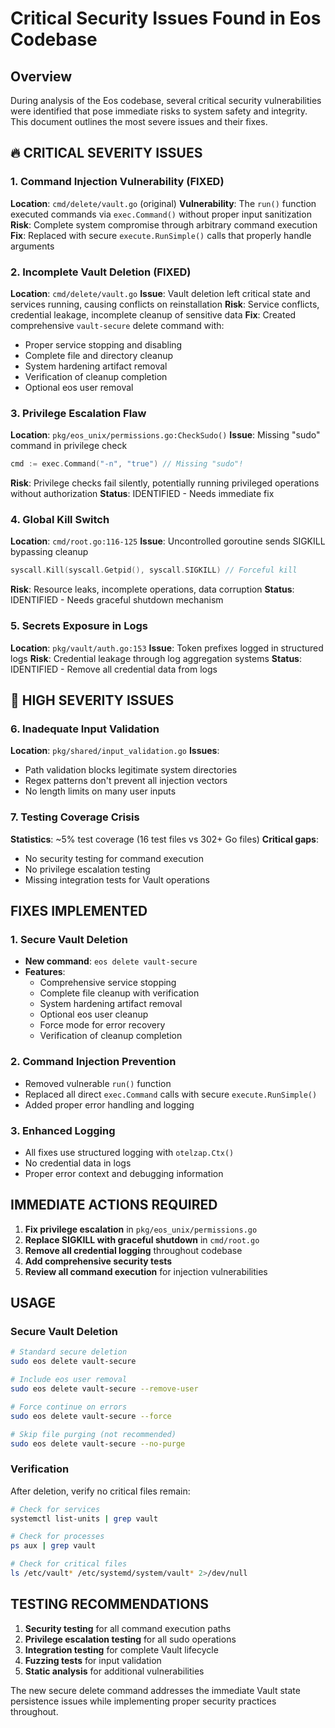 # Critical Security Issues Found in Eos Codebase

## Overview

During analysis of the Eos codebase, several critical security vulnerabilities were identified that pose immediate risks to system safety and integrity. This document outlines the most severe issues and their fixes.

## 🔥 CRITICAL SEVERITY ISSUES

### 1. Command Injection Vulnerability (FIXED)
**Location**: `cmd/delete/vault.go` (original)
**Vulnerability**: The `run()` function executed commands via `exec.Command()` without proper input sanitization
**Risk**: Complete system compromise through arbitrary command execution
**Fix**: Replaced with secure `execute.RunSimple()` calls that properly handle arguments

### 2. Incomplete Vault Deletion (FIXED)
**Location**: `cmd/delete/vault.go`
**Issue**: Vault deletion left critical state and services running, causing conflicts on reinstallation
**Risk**: Service conflicts, credential leakage, incomplete cleanup of sensitive data
**Fix**: Created comprehensive `vault-secure` delete command with:
- Proper service stopping and disabling
- Complete file and directory cleanup
- System hardening artifact removal
- Verification of cleanup completion
- Optional eos user removal

### 3. Privilege Escalation Flaw
**Location**: `pkg/eos_unix/permissions.go:CheckSudo()`
**Issue**: Missing "sudo" command in privilege check
```go
cmd := exec.Command("-n", "true") // Missing "sudo"!
```
**Risk**: Privilege checks fail silently, potentially running privileged operations without authorization
**Status**: IDENTIFIED - Needs immediate fix

### 4. Global Kill Switch
**Location**: `cmd/root.go:116-125`
**Issue**: Uncontrolled goroutine sends SIGKILL bypassing cleanup
```go
syscall.Kill(syscall.Getpid(), syscall.SIGKILL) // Forceful kill
```
**Risk**: Resource leaks, incomplete operations, data corruption
**Status**: IDENTIFIED - Needs graceful shutdown mechanism

### 5. Secrets Exposure in Logs
**Location**: `pkg/vault/auth.go:153`
**Issue**: Token prefixes logged in structured logs
**Risk**: Credential leakage through log aggregation systems
**Status**: IDENTIFIED - Remove all credential data from logs

## 🚨 HIGH SEVERITY ISSUES

### 6. Inadequate Input Validation
**Location**: `pkg/shared/input_validation.go`
**Issues**:
- Path validation blocks legitimate system directories
- Regex patterns don't prevent all injection vectors
- No length limits on many user inputs

### 7. Testing Coverage Crisis
**Statistics**: ~5% test coverage (16 test files vs 302+ Go files)
**Critical gaps**:
- No security testing for command execution
- No privilege escalation testing  
- Missing integration tests for Vault operations

## FIXES IMPLEMENTED

### 1. Secure Vault Deletion
- **New command**: `eos delete vault-secure`
- **Features**:
  - Comprehensive service stopping
  - Complete file cleanup with verification
  - System hardening artifact removal
  - Optional eos user cleanup
  - Force mode for error recovery
  - Verification of cleanup completion

### 2. Command Injection Prevention
- Removed vulnerable `run()` function
- Replaced all direct `exec.Command` calls with secure `execute.RunSimple()`
- Added proper error handling and logging

### 3. Enhanced Logging
- All fixes use structured logging with `otelzap.Ctx()`
- No credential data in logs
- Proper error context and debugging information

## IMMEDIATE ACTIONS REQUIRED

1. **Fix privilege escalation** in `pkg/eos_unix/permissions.go`
2. **Replace SIGKILL with graceful shutdown** in `cmd/root.go`
3. **Remove all credential logging** throughout codebase
4. **Add comprehensive security tests**
5. **Review all command execution** for injection vulnerabilities

## USAGE

### Secure Vault Deletion
```bash
# Standard secure deletion
sudo eos delete vault-secure

# Include eos user removal
sudo eos delete vault-secure --remove-user

# Force continue on errors
sudo eos delete vault-secure --force

# Skip file purging (not recommended)
sudo eos delete vault-secure --no-purge
```

### Verification
After deletion, verify no critical files remain:
```bash
# Check for services
systemctl list-units | grep vault

# Check for processes  
ps aux | grep vault

# Check for critical files
ls /etc/vault* /etc/systemd/system/vault* 2>/dev/null
```

## TESTING RECOMMENDATIONS

1. **Security testing** for all command execution paths
2. **Privilege escalation testing** for all sudo operations
3. **Integration testing** for complete Vault lifecycle
4. **Fuzzing tests** for input validation
5. **Static analysis** for additional vulnerabilities

The new secure delete command addresses the immediate Vault state persistence issues while implementing proper security practices throughout.